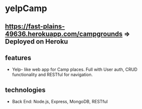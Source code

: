 # yelpCamp

<https://fast-plains-49636.herokuapp.com/campgrounds> => Deployed on Heroku
------------------

features
-------
- Yelp- like web app for Camp places. Full with User auth, CRUD functionality and RESTful for navigation. 


technologies
-------
- Back End: Node.js, Express, MongoDB, RESTful





